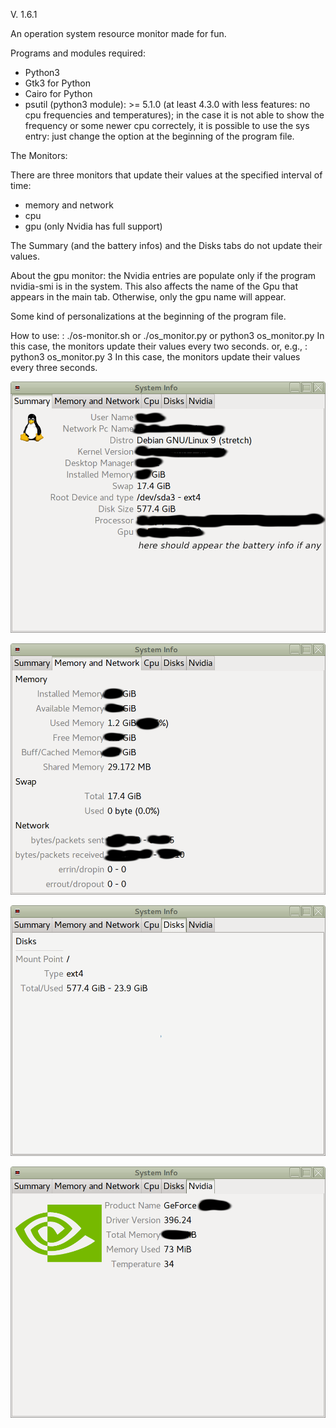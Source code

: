 V. 1.6.1

An operation system resource monitor made for fun.

Programs and modules required:
- Python3
- Gtk3 for Python
- Cairo for Python
- psutil (python3 module): >= 5.1.0 (at least 4.3.0 with less features: no cpu frequencies and temperatures); in the case it is not able to show the frequency or some newer cpu correctely, it is possible to use the sys entry: just change the option at the beginning of the program file.

The Monitors:

There are three monitors that update their values at the specified interval of time:
- memory and network
- cpu
- gpu (only Nvidia has full support)

The Summary (and the battery infos) and the Disks tabs do not update their values.

About the gpu monitor:
the Nvidia entries are populate only if the program nvidia-smi is 
in the system. This also affects the name of the Gpu 
that appears in the main tab. Otherwise, only the gpu name will appear.

Some kind of personalizations at the beginning of the program file.

How to use:
: ./os-monitor.sh or ./os_monitor.py or python3 os_monitor.py
In this case, the monitors update their values every two seconds.
or, e.g.,
: python3 os_monitor.py 3
In this case, the monitors update their values every three seconds.

![My image](https://github.com/frank038/os-monitor/blob/master/os_monitor-01.png)

![My image](https://github.com/frank038/os-monitor/blob/master/os_monitor-02.png)

![My image](https://github.com/frank038/os-monitor/blob/master/os_monitor-04.png)

![My image](https://github.com/frank038/os-monitor/blob/master/os_monitor-05.png)
